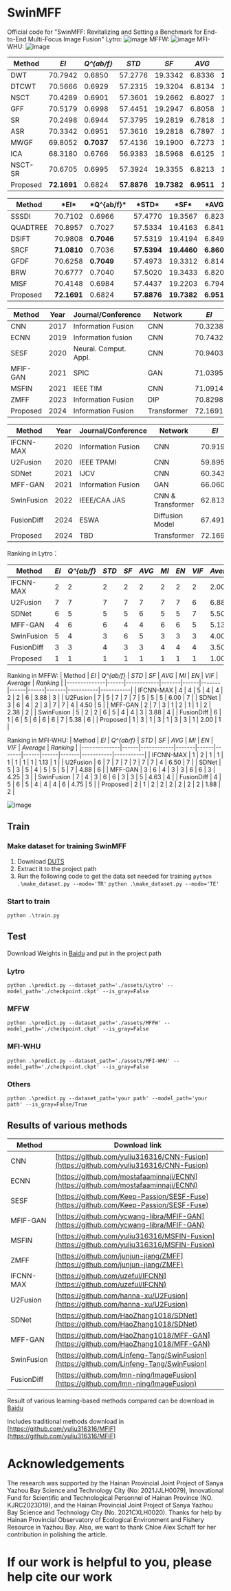 # SwinMFF
Official code for "SwinMFF: Revitalizing and Setting a Benchmark for End-to-End Multi-Focus Image Fusion"
Lytro:
![image](https://github.com/Xinzhe99/SwinMFF/assets/113503163/b9948ba1-6021-44f3-b004-5972331b7439)
MFFW:
![image](https://github.com/Xinzhe99/SwinMFF/assets/113503163/4c14f8e9-7639-4ac5-8551-270bdd74c427)
MFI-WHU:
![image](https://github.com/Xinzhe99/SwinMFF/assets/113503163/fc924cee-a98f-4c59-a559-630a03327a87)


| Method      | *EI*     | *Q^{ab/f}* | *STD*    | *SF*     | *AVG*    | *MI*     | *EN*     | *VIF*    |
|-------------|----------|------------|----------|----------|----------|----------|----------|----------|
| DWT         | 70.7942  | 0.6850     | 57.2776  | 19.3342  | 6.8336   | **15.0872** | 7.5436   | 1.1114   |
| DTCWT       | 70.5666  | 0.6929     | 57.2315  | 19.3204  | 6.8134   | 15.0791  | 7.5396   | 1.1079   |
| NSCT        | 70.4289  | 0.6901     | 57.3601  | 19.2662  | 6.8027   | 15.0816  | **7.5408** | 1.1249   |
| GFF         | 70.5179  | 0.6998     | 57.4451  | 19.2947  | 6.8058   | 15.0716  | 7.5358   | 1.1277   |
| SR          | 70.2498  | 0.6944     | 57.3795  | 19.2819  | 6.7818   | 15.0650  | 7.5325   | 1.1208   |
| ASR         | 70.3342  | 0.6951     | 57.3616  | 19.2818  | 6.7897   | 15.0654  | 7.5327   | 1.1201   |
| MWGF        | 69.8052  | **0.7037** | 57.4136  | 19.1900  | 6.7273   | 15.0669  | 7.5334   | 1.1343   |
| ICA         | 68.3180  | 0.6766     | 56.9383  | 18.5968  | 6.6125   | 15.0655  | 7.5327   | 1.0708   |
| NSCT-SR     | 70.6705  | 0.6995     | 57.3924  | 19.3355  | 6.8213   | 15.0676  | 7.5338   | 1.1251   |
| Proposed    | **72.1691** | 0.6824 | **57.8876** | **19.7382** | **6.9511** | **15.0801** | **7.5400** | **1.1771** |


| Method      | \*EI\*   | \*Q^{ab/f}\* | \*STD\*  | \*SF\*   | \*AVG\*  | \*MI\*   | \*EN\*   | \*VIF\*  |
|-------------|----------|--------------|----------|----------|----------|----------|----------|----------|
| SSSDI       | 70.7102  | 0.6966       | 57.4770  | 19.3567  | 6.8234   | 15.0668  | 7.5334   | 1.1309   |
| QUADTREE    | 70.8957  | 0.7027       | 57.5334  | 19.4163  | 6.8412   | 15.0684  | 7.5342   | 1.1368   |
| DSIFT       | 70.9808  | **0.7046**   | 57.5319  | 19.4194  | 6.8493   | 15.0688  | 7.5344   | 1.1381   |
| SRCF        | **71.0810** | 0.7036   | **57.5394** | **19.4460** | **6.8607** | **15.0690** | **7.5345** | **1.1374** |
| GFDF        | 70.6258  | **0.7049**   | 57.4973  | 19.3312  | 6.8145   | 15.0674  | 7.5337   | 1.1336   |
| BRW         | 70.6777  | 0.7040       | 57.5020  | 19.3433  | 6.8200   | 15.0675  | 7.5337   | 1.1336   |
| MISF        | 70.4148  | 0.6984       | 57.4437  | 19.2203  | 6.7945   | 15.0671  | 7.5335   | 1.1222   |
| Proposed    | **72.1691** | 0.6824   | **57.8876** | **19.7382** | **6.9511** | **15.0801** | **7.5400** | **1.1771** |



| Method       | Year | Journal/Conference | Network           | *EI*    | *Q^{ab/f}* | *STD*   | *SF*    | *AVG*   | *MI*    | *EN*    | *VIF*   |
|--------------|------|--------------------|-------------------|---------|------------|---------|---------|---------|---------|---------|---------|
| CNN          | 2017 | Information Fusion | CNN               | 70.3238 | 0.7019     | 57.4354 | 19.2295 | 6.7860  | 15.0663 | 7.5331  | 1.1255  |
| ECNN         | 2019 | Information fusion | CNN               | 70.7432 | 0.7030     | 57.5089 | 19.3837 | 6.8261  | 15.0675 | 7.5338  | 1.1337  |
| SESF         | 2020 | Neural. Comput. Appl. | CNN            | 70.9403 | 0.7031     | 57.5495 | 19.4158 | 6.8448  | 15.0696 | 7.5348  | 1.1395  |
| MFIF-GAN     | 2021 | SPIC               | GAN               | 71.0395 | 0.7029     | 57.5430 | 19.4370 | 6.8560  | 15.0690 | 7.5345  | 1.1393  |
| MSFIN        | 2021 | IEEE TIM           | CNN               | 71.0914 | 0.7045     | 57.5642 | 19.4438 | 6.8602  | 15.0695 | 7.5348  | 1.1420  |
| ZMFF         | 2023 | Information Fusion | DIP               | 70.8298 | 0.6635     | 57.0347 | 18.9707 | 6.8045  | 15.0735 | 7.5368  | 1.1331  |
| Proposed     | 2024 | Information Fusion | Transformer       | 72.1691 | 0.6824     | 57.8876 | 19.7382 | 6.9511  | 15.0801 | 7.5400  | 1.1771  |


| Method       | Year | Journal/Conference | Network           | *EI*    | *Q^{ab/f}* | *STD*   | *SF*    | *AVG*   | *MI*    | *EN*    | *VIF*   |
|--------------|------|--------------------|-------------------|---------|------------|---------|---------|---------|---------|---------|---------|
| IFCNN-MAX    | 2020 | Information Fusion | CNN               | 70.9193 | 0.6784     | 57.4896 | 19.3793 | 6.8463  | 15.0722 | 7.5361  | 1.1322  |
| U2Fusion     | 2020 | IEEE TPAMI         | CNN               | 59.8957 | 0.6190     | 51.9356 | 14.9334 | 5.6515  | 14.6153 | 7.3077  | 0.9882  |
| SDNet        | 2021 | IJCV               | CNN               | 60.3437 | 0.6441     | 55.2655 | 16.9252 | 5.8725  | 14.9332 | 7.4666  | 0.9281  |
| MFF-GAN      | 2021 | Information Fusion | GAN               | 66.0601 | 0.6222     | 55.1920 | 18.4022 | 6.4089  | 14.8153 | 7.4076  | 1.0084  |
| SwinFusion   | 2022 | IEEE/CAA JAS       | CNN & Transformer | 62.8130 | 0.6597     | 56.8142 | 16.6430 | 5.9862  | 15.0476 | 7.5238  | 1.0685  |
| FusionDiff   | 2024 | ESWA               | Diffusion Model   | 67.4911 | 0.6744     | 56.1372 | 18.8483 | 6.5325  | 14.9817 | 7.4909  | 1.0448  |
| Proposed     | 2024 | TBD | Transformer       | 72.1691 | 0.6824     | 57.8876 | 19.7382 | 6.9511  | 15.0801 | 7.5400  | 1.1771  |


Ranking in Lytro：

| Method       | *EI* | *Q^{ab/f}* | *STD* | *SF* | *AVG* | *MI* | *EN* | *VIF* | *Average* | *Ranking* |
|--------------|------|------------|-------|------|-------|------|------|-------|-----------|-----------|
| IFCNN-MAX    | 2    | 2          | 2     | 2    | 2     | 2    | 2    | 2     | 2.00      | 2         |
| U2Fusion     | 7    | 7          | 7     | 7    | 7     | 7    | 7    | 6     | 6.88      | 7         |
| SDNet        | 6    | 5          | 5     | 5    | 6     | 5    | 5    | 7     | 5.50      | 6         |
| MFF-GAN      | 4    | 6          | 6     | 4    | 4     | 6    | 6    | 5     | 5.13      | 5         |
| SwinFusion   | 5    | 4          | 3     | 6    | 5     | 3    | 3    | 3     | 4.00      | 4         |
| FusionDiff   | 3    | 3          | 4     | 3    | 3     | 4    | 4    | 4     | 3.50      | 3         |
| Proposed     | 1    | 1          | 1     | 1    | 1     | 1    | 1    | 1     | 1.00      | 1         |

Ranking in MFFW:
| Method       | *EI* | *Q^{ab/f}* | *STD* | *SF* | *AVG* | *MI* | *EN* | *VIF* | *Average* | *Ranking* |
|--------------|------|------------|-------|------|-------|------|------|-------|-----------|-----------|
| IFCNN-MAX    | 4    | 4          | 5     | 4    | 4     | 2    | 2    | 6     | 3.88      | 3         |
| U2Fusion     | 7    | 5          | 7     | 7    | 7     | 5    | 5    | 5     | 6.00      | 7         |
| SDNet        | 3    | 6          | 4     | 2    | 3     | 7    | 7    | 4     | 4.50      | 5         |
| MFF-GAN      | 2    | 7          | 3     | 1    | 2     | 1    | 1    | 2     | 2.38      | 2         |
| SwinFusion   | 5    | 2          | 2     | 6    | 5     | 4    | 4    | 3     | 3.88      | 4         |
| FusionDiff   | 6    | 1          | 6     | 5    | 6     | 6    | 6    | 7     | 5.38      | 6         |
| Proposed     | 1    | 3          | 1     | 3    | 1     | 3    | 3    | 1     | 2.00      | 1         |

Ranking in MFI-WHU:
| Method       | *EI* | *Q^{ab/f}* | *STD* | *SF* | *AVG* | *MI* | *EN* | *VIF* | *Average* | *Ranking* |
|--------------|------|------------|-------|------|-------|------|------|-------|-----------|-----------|
| IFCNN-MAX    | 1    | 2          | 1     | 1    | 1     | 1    | 1    | 1     | 1.13      | 1         |
| U2Fusion     | 6    | 7          | 7     | 7    | 7     | 7    | 7    | 4     | 6.50      | 7         |
| SDNet        | 5    | 3          | 5     | 4    | 5     | 5    | 5    | 7     | 4.88      | 6         |
| MFF-GAN      | 3    | 6          | 4     | 3    | 3     | 6    | 6    | 3     | 4.25      | 3         |
| SwinFusion   | 7    | 4          | 3     | 6    | 6     | 3    | 3    | 5     | 4.63      | 4         |
| FusionDiff   | 4    | 5          | 6     | 5    | 4     | 4    | 4    | 6     | 4.75      | 5         |
| Proposed     | 2    | 1          | 2     | 2    | 2     | 2    | 2    | 2     | 1.88      | 2         |

![image](https://github.com/Xinzhe99/SwinMFF/assets/113503163/4b340b80-ef5c-4c47-b811-d600ef668389)


## Train
### Make dataset for training SwinMFF
1. Download [DUTS](https://pan.baidu.com/s/1XCCbFi-uNNXWlig0CNBoIA?pwd=cite)
2. Extract it to the project path
3. Run the following code to get the data set needed for training
`python .\make_dataset.py --mode='TR'`
`python .\make_dataset.py --mode='TE'`

### Start to train
`python .\train.py`
## Test
Download Weights in [Baidu](https://pan.baidu.com/s/15-5_TzVa-ZypyceiMSyMkg?pwd=cite) and put in the project path
### Lytro
`python .\predict.py --dataset_path='./assets/Lytro' --model_path='./checkpoint.ckpt' --is_gray=False`
### MFFW
`python .\predict.py --dataset_path='./assets/MFFW' --model_path='./checkpoint.ckpt' --is_gray=False`
### MFI-WHU
`python .\predict.py --dataset_path='./assets/MFI-WHU' --model_path='./checkpoint.ckpt' --is_gray=False`
### Others
`python .\predict.py --dataset_path='your path' --model_path='your path' --is_gray=False/True`
## Results of various methods
| Method     | Download link                                          |
|------------|--------------------------------------------------------|
| CNN        | [https://github.com/yuliu316316/CNN-Fusion](https://github.com/yuliu316316/CNN-Fusion) |
| ECNN       | [https://github.com/mostafaaminnaji/ECNN](https://github.com/mostafaaminnaji/ECNN) |
| SESF       | [https://github.com/Keep-Passion/SESF-Fuse](https://github.com/Keep-Passion/SESF-Fuse) |
| MFIF-GAN   | [https://github.com/ycwang-libra/MFIF-GAN](https://github.com/ycwang-libra/MFIF-GAN) |
| MSFIN      | [https://github.com/yuliu316316/MSFIN-Fusion](https://github.com/yuliu316316/MSFIN-Fusion) |
| ZMFF       | [https://github.com/junjun-jiang/ZMFF](https://github.com/junjun-jiang/ZMFF) |
| IFCNN-MAX  | [https://github.com/uzeful/IFCNN](https://github.com/uzeful/IFCNN) |
| U2Fusion   | [https://github.com/hanna-xu/U2Fusion](https://github.com/hanna-xu/U2Fusion) |
| SDNet      | [https://github.com/HaoZhang1018/SDNet](https://github.com/HaoZhang1018/SDNet) |
| MFF-GAN    | [https://github.com/HaoZhang1018/MFF-GAN](https://github.com/HaoZhang1018/MFF-GAN) |
| SwinFusion | [https://github.com/Linfeng-Tang/SwinFusion](https://github.com/Linfeng-Tang/SwinFusion) |
| FusionDiff | [https://github.com/lmn-ning/ImageFusion](https://github.com/lmn-ning/ImageFusion) |

Result of various learning-based methods compared can be download in [Baidu]([https://pan.baidu.com/s/15-5_TzVa-ZypyceiMSyMkg?pwd=cite](https://pan.baidu.com/s/1aDmgPnbUwElQ-t_4lQtEww?pwd=cite))

Includes traditional methods download in [https://github.com/yuliu316316/MFIF](https://github.com/yuliu316316/MFIF)
# Acknowledgements
The research was supported by the Hainan Provincial Joint Project of Sanya Yazhou Bay Science and Technology City (No: 2021JJLH0079), Innovational Fund for Scientific and Technological Personnel of Hainan Province (NO. KJRC2023D19), and the Hainan Provincial Joint Project of Sanya Yazhou Bay Science and Technology City (No. 2021CXLH0020). Thanks for help by Hainan Provincial Observatory of Ecological Environment and Fishery Resource in Yazhou Bay. Also, we want to thank Chloe Alex Schaff for her contribution in polishing the article.

# If our work is helpful to you, please help cite our work
